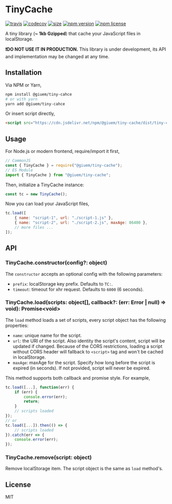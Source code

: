 # TinyCache

[![travis](https://flat.badgen.net/travis/giuem/tiny-cache)](https://travis-ci.com/giuem/tiny-cache)
[![codecov](https://flat.badgen.net/codecov/c/github/giuem/tiny-cache)](https://codecov.io/gh/giuem/tiny-cache)
[![size](https://flat.badgen.net/bundlephobia/minzip/@giuem/tiny-cache)](https://bundlephobia.com/result?p=@giuem/tiny-cache)
[![npm version](https://flat.badgen.net/npm/v/@giuem/tiny-cache)](https://www.npmjs.com/package/@giuem/tiny-cache)
[![npm license](https://flat.badgen.net/npm/license/@giuem/tiny-cache)](https://github.com/giuem/tiny-cache/blob/master/LICENSE)

A tiny library (**\~ 1kb Gzipped**) that cache your JavaScript files in localStorage.

**:heavy_exclamation_mark:DO NOT USE IT IN PRODUCTION.** This library is under development, its API and implementation may be changed at any time.

## Installation

Via NPM or Yarn,

``` bash
npm install @giuem/tiny-cahce
# or with yarn
yarn add @giuem/tiny-cahce
```

Or insert script directly,

``` html
<script src="https://cdn.jsdelivr.net/npm/@giuem/tiny-cache/dist/tiny-cache.min.js"></script>
```

## Usage

For Node.js or modern frontend, require/import it first,

```javascript
// CommonJS
const { TinyCache } = require("@giuem/tiny-cache");
// ES Module
import { TinyCache } from "@giuem/tiny-cache";
```

Then, initialize a TinyCache instance:

```javascript
const tc = new TinyCache();
```

Now you can load your JavaScript files,

```javascript
tc.load([
    { name: "script-1", url: "./script-1.js" },
    { name: "script-2", url: "./script-2.js", maxAge: 86400 },
    // more files ...
]);
```

## API

### TinyCache.constructor(config?: object)

The `constructor` accepts an optional config with the following parameters:

* `prefix`: localStorage key prefix. Defaults to `TC:`.
* `timeout`: timeout for xhr request. Defaults to `6000` (6 seconds).

### TinyCache.load(scripts: object[], callback?: (err: Error | null) => void): Promise\<void\>

The `load` method loads a set of scripts, every script object has the following properties:

* `name`: unique name for the script.
* `url`: the URI of the script. Also identity the script's content, script will be updated if changed. Because of the CORS restrictions, loading a script without CORS header will fallback to `<script>` tag and won't be cached in localStorage.
* `maxAge`: maxAge for the script. Specify how long before the script is expired (in seconds). If not provided, script will never be expired.

This method supports both callback and promise style. For example,

```javascript
tc.load([...], function(err) {
    if (err) {
        console.error(err);
        return;
    }
    // scripts loaded
});
// or
tc.load([...]).then(() => {
    // scripts loaded
}).catch(err => {
    console.error(err);
});
```

### TinyCache.remove(script: object)

Remove localStorage item. The script object is the same as `load` method's.

## License

MIT
